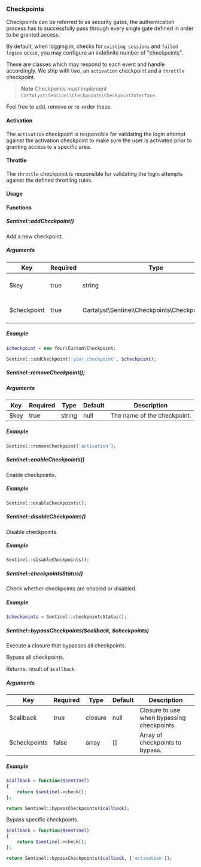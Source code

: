 ### Checkpoints

Checkpoints can be referred to as security gates, the authentication process has to successfully pass through every single gate defined in order to be granted access.

By default, when logging in, checks for `existing sessions` and `failed logins` occur, you may configure an indefinite number of "checkpoints".

These are classes which may respond to each event and handle accordingly. We ship with two, an `activation` checkpoint and a `throttle` checkpoint.

> **Note** Checkpoints must implement `Cartalyst\Sentinel\Checkpoints\CheckpointInterface`.

Feel free to add, remove or re-order these.

#### Activation

The `activation` checkpoint is responsible for validating the login attempt against the activation checkpoint to make sure the user is activated prior to granting access to a specific area.

#### Throttle

The `throttle` checkpoint is responsible for validating the login attempts against the defined throttling rules.

#### Usage


#### Functions

##### Sentinel::addCheckpoint()

Add a new checkpoint.

##### Arguments

Key           | Required | Type                                               | Default | Description
------------- | -------- | -------------------------------------------------- | ------- | -----------------------------------------
$key          | true     | string                                             | null    | The name of the checkpoint..
$checkpoint   | true     | Cartalyst\Sentinel\Checkpoints\CheckpointInterface | null    | The name of the checkpoint..

##### Example

```php
$checkpoint = new Your\Custom\Checkpoint;

Sentinel::addCheckpoint('your_checkpoint', $checkpoint);
```

##### Sentinel::removeCheckpoint();

##### Arguments

Key           | Required | Type                                               | Default | Description
------------- | -------- | ------- | ------- | -----------------------------------------
$key          | true     | string  | null    | The name of the checkpoint.

##### Example

```php
Sentinel::removeCheckpoint('activation');
```

##### Sentinel::enableCheckpoints()

Enable checkpoints.

##### Example

```php
Sentinel::enableCheckpoints();
```

##### Sentinel::disableCheckpoints()

Disable checkpoints.

##### Example

```php
Sentinel::disableCheckpoints();
```

##### Sentinel::checkpointsStatus()

Check whether checkpoints are enabled or disabled.

##### Example

```php
$checkpoints = Sentinel::checkpointsStatus();
```

##### Sentinel::bypassCheckpoints($callback, $checkpoints)

Execute a closure that bypasses all checkpoints.

Bypass all checkpoints.

Returns: result of `$callback`.

##### Arguments

Key           | Required | Type                                               | Default | Description
------------- | -------- | ------- | ------- | -----------------------------------------
$callback     | true     | closure | null    | Closure to use when bypassing checkpoints.
$checkpoints  | false    | array   | []      | Array of checkpoints to bypass.

##### Example

```php
$callback = function($sentinel)
{
	return $sentinel->check();
};

return Sentinel::bypassCheckpoints($callback);
```

Bypass specific checkpoints.

```php
$callback = function($sentinel)
{
	return $sentinel->check();
};

return Sentinel::bypassCheckpoints($callback, ['activation']);
```
